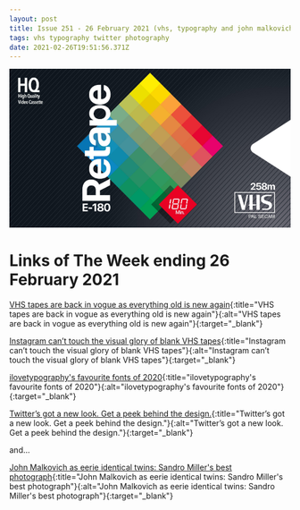 ```yaml
---
layout: post
title: Issue 251 - 26 February 2021 (vhs, typography and john malkovich)
tags: vhs typography twitter photography
date: 2021-02-26T19:51:56.371Z
---
```

![VHS tapes are back in vogue as everything old is new again](/assets/uploads/issue-251.png "VHS tapes are back in vogue as everything old is new again")

# Links of The Week ending 26 February 2021

[VHS tapes are back in vogue as everything old is new again](https://www.nbcnews.com/pop-culture/movies/vhs-tapes-are-back-vogue-everything-old-new-again-n1151611){:title="VHS tapes are back in vogue as everything old is new again"}{:alt="VHS tapes are back in vogue as everything old is new again"}{:target="_blank"}

[Instagram can’t touch the visual glory of blank VHS tapes](https://uxdesign.cc/instagram-cant-touch-the-visual-glory-of-blank-vhs-tapes-8c165b683a1e){:title="Instagram can’t touch the visual glory of blank VHS tapes"}{:alt="Instagram can’t touch the visual glory of blank VHS tapes"}{:target="_blank"}

[ilovetypography's favourite fonts of 2020](https://ilovetypography.com/2021/01/12/my-favorite-fonts-of-2020/){:title="ilovetypography's favourite fonts of 2020"}{:alt="ilovetypography's favourite fonts of 2020"}{:target="_blank"}

[Twitter’s got a new look. Get a peek behind the design.](https://blog.twitter.com/en_us/topics/company/2021/imperfect-by-design.html){:title="Twitter’s got a new look. Get a peek behind the design."}{:alt="Twitter’s got a new look. Get a peek behind the design."}{:target="_blank"}

and...

[John Malkovich as eerie identical twins: Sandro Miller's best photograph](https://www.theguardian.com/artanddesign/2021/feb/17/john-malkovich-as-identical-twins-diane-arbus-homage-sandro-miller-best-photograph){:title="John Malkovich as eerie identical twins: Sandro Miller's best photograph"}{:alt="John Malkovich as eerie identical twins: Sandro Miller's best photograph"}{:target="_blank"}